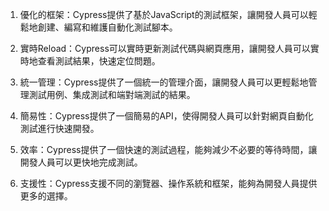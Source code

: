 

1. 優化的框架：Cypress提供了基於JavaScript的測試框架，讓開發人員可以輕鬆地創建、編寫和維護自動化測試腳本。

2. 實時Reload：Cypress可以實時更新測試代碼與網頁應用，讓開發人員可以實時地查看測試結果，快速定位問題。

3. 統一管理：Cypress提供了一個統一的管理介面，讓開發人員可以更輕鬆地管理測試用例、集成測試和端對端測試的結果。

4. 簡易性：Cypress提供了一個簡易的API，使得開發人員可以針對網頁自動化測試進行快速開發。

5. 效率：Cypress提供了一個快速的測試過程，能夠減少不必要的等待時間，讓開發人員可以更快地完成測試。

6. 支援性：Cypress支援不同的瀏覽器、操作系統和框架，能夠為開發人員提供更多的選擇。